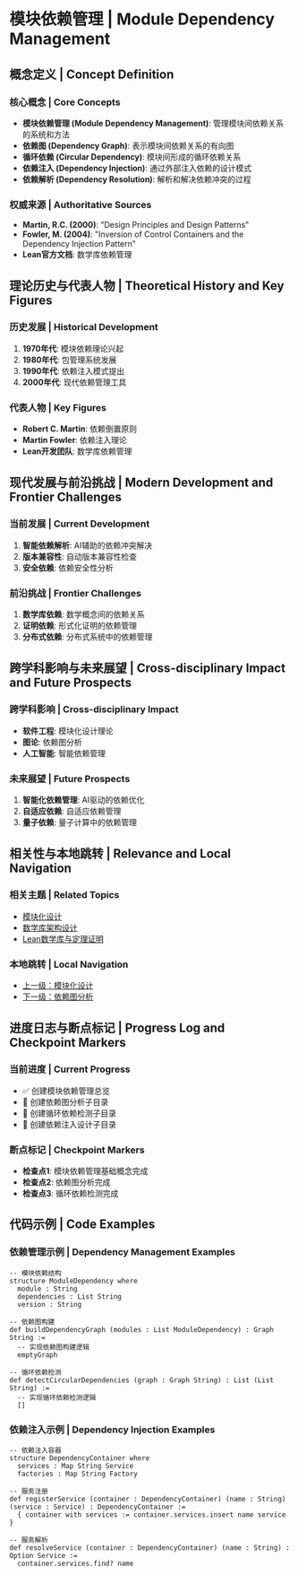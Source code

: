 # 模块依赖管理 | Module Dependency Management

## 概念定义 | Concept Definition

### 核心概念 | Core Concepts

- **模块依赖管理 (Module Dependency Management)**: 管理模块间依赖关系的系统和方法
- **依赖图 (Dependency Graph)**: 表示模块间依赖关系的有向图
- **循环依赖 (Circular Dependency)**: 模块间形成的循环依赖关系
- **依赖注入 (Dependency Injection)**: 通过外部注入依赖的设计模式
- **依赖解析 (Dependency Resolution)**: 解析和解决依赖冲突的过程

### 权威来源 | Authoritative Sources

- **Martin, R.C. (2000)**: "Design Principles and Design Patterns"
- **Fowler, M. (2004)**: "Inversion of Control Containers and the Dependency Injection Pattern"
- **Lean官方文档**: 数学库依赖管理

## 理论历史与代表人物 | Theoretical History and Key Figures

### 历史发展 | Historical Development

1. **1970年代**: 模块依赖理论兴起
2. **1980年代**: 包管理系统发展
3. **1990年代**: 依赖注入模式提出
4. **2000年代**: 现代依赖管理工具

### 代表人物 | Key Figures

- **Robert C. Martin**: 依赖倒置原则
- **Martin Fowler**: 依赖注入理论
- **Lean开发团队**: 数学库依赖管理

## 现代发展与前沿挑战 | Modern Development and Frontier Challenges

### 当前发展 | Current Development

1. **智能依赖解析**: AI辅助的依赖冲突解决
2. **版本兼容性**: 自动版本兼容性检查
3. **安全依赖**: 依赖安全性分析

### 前沿挑战 | Frontier Challenges

1. **数学库依赖**: 数学概念间的依赖关系
2. **证明依赖**: 形式化证明的依赖管理
3. **分布式依赖**: 分布式系统中的依赖管理

## 跨学科影响与未来展望 | Cross-disciplinary Impact and Future Prospects

### 跨学科影响 | Cross-disciplinary Impact

- **软件工程**: 模块化设计理论
- **图论**: 依赖图分析
- **人工智能**: 智能依赖管理

### 未来展望 | Future Prospects

1. **智能化依赖管理**: AI驱动的依赖优化
2. **自适应依赖**: 自适应依赖管理
3. **量子依赖**: 量子计算中的依赖管理

## 相关性与本地跳转 | Relevance and Local Navigation

### 相关主题 | Related Topics

- [模块化设计](../01-总览.md)
- [数学库架构设计](../../01-总览.md)
- [Lean数学库与定理证明](../../../01-总览.md)

### 本地跳转 | Local Navigation

- [上一级：模块化设计](../01-总览.md)
- [下一级：依赖图分析](02-依赖图分析/01-总览.md)

## 进度日志与断点标记 | Progress Log and Checkpoint Markers

### 当前进度 | Current Progress

- ✅ 创建模块依赖管理总览
- 🔄 创建依赖图分析子目录
- 🔄 创建循环依赖检测子目录
- 🔄 创建依赖注入设计子目录

### 断点标记 | Checkpoint Markers

- **检查点1**: 模块依赖管理基础概念完成
- **检查点2**: 依赖图分析完成
- **检查点3**: 循环依赖检测完成

## 代码示例 | Code Examples

### 依赖管理示例 | Dependency Management Examples

```lean
-- 模块依赖结构
structure ModuleDependency where
  module : String
  dependencies : List String
  version : String

-- 依赖图构建
def buildDependencyGraph (modules : List ModuleDependency) : Graph String :=
  -- 实现依赖图构建逻辑
  emptyGraph

-- 循环依赖检测
def detectCircularDependencies (graph : Graph String) : List (List String) :=
  -- 实现循环依赖检测逻辑
  []
```

### 依赖注入示例 | Dependency Injection Examples

```lean
-- 依赖注入容器
structure DependencyContainer where
  services : Map String Service
  factories : Map String Factory

-- 服务注册
def registerService (container : DependencyContainer) (name : String) (service : Service) : DependencyContainer :=
  { container with services := container.services.insert name service }

-- 服务解析
def resolveService (container : DependencyContainer) (name : String) : Option Service :=
  container.services.find? name
```
